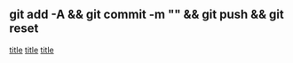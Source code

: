 ## git add -A && git commit -m "" && git push && git reset

[title](https://www.meshgradient.com)
[title](https://foursquare.com/developers/signup)
[title](https://fonts.google.com/icons?icon.query=star)
